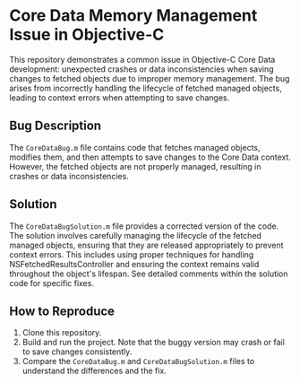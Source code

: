 # Core Data Memory Management Issue in Objective-C

This repository demonstrates a common issue in Objective-C Core Data development: unexpected crashes or data inconsistencies when saving changes to fetched objects due to improper memory management. The bug arises from incorrectly handling the lifecycle of fetched managed objects, leading to context errors when attempting to save changes.

## Bug Description

The `CoreDataBug.m` file contains code that fetches managed objects, modifies them, and then attempts to save changes to the Core Data context. However, the fetched objects are not properly managed, resulting in crashes or data inconsistencies.

## Solution

The `CoreDataBugSolution.m` file provides a corrected version of the code. The solution involves carefully managing the lifecycle of the fetched managed objects, ensuring that they are released appropriately to prevent context errors.  This includes using proper techniques for handling NSFetchedResultsController and ensuring the context remains valid throughout the object's lifespan.  See detailed comments within the solution code for specific fixes.

## How to Reproduce

1. Clone this repository.
2. Build and run the project. Note that the buggy version may crash or fail to save changes consistently.
3. Compare the `CoreDataBug.m` and `CoreDataBugSolution.m` files to understand the differences and the fix.
